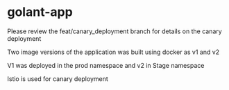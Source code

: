 # golant-app

Please review the feat/canary_deployment branch for details on the canary deployment

Two image versions of the application was built using docker as v1 and v2

V1 was deployed in the prod namespace and v2 in Stage namespace

Istio is used for canary deployment
